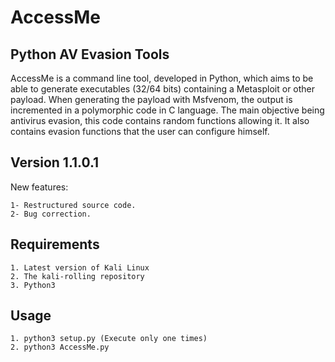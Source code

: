 # AccessMe

## Python AV Evasion Tools

AccessMe is a command line tool, developed in Python, which aims to be able to generate executables (32/64 bits) containing a Metasploit or other payload. 
When generating the payload with Msfvenom, the output is incremented in a polymorphic code in C language. 
The main objective being antivirus evasion, this code contains random functions allowing it. 
It also contains evasion functions that the user can configure himself.

## Version 1.1.0.1
New features:
```
1- Restructured source code.
2- Bug correction.
```

## Requirements
```
1. Latest version of Kali Linux
2. The kali-rolling repository
3. Python3
```
## Usage
```
1. python3 setup.py (Execute only one times)
2. python3 AccessMe.py
```
